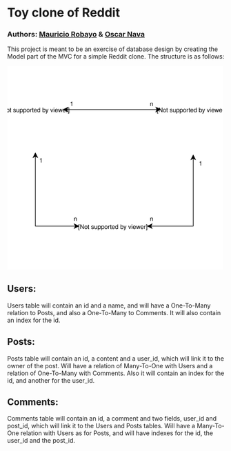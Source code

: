 # Toy clone of Reddit

### Authors: [Mauricio Robayo](https://github.com/MauricioRobayo) & [Oscar Nava](https://github.com/oscarnava/)

This project is meant to be an exercise of database design by creating the Model part of the MVC for a simple Reddit clone. The structure is as follows:

<img src="auxiliar/db-design.svg" width=500>

## Users:
  Users table will contain an id and a name, and will have a One-To-Many relation to Posts, and also a One-To-Many to Comments. It will also contain an index for the id.

## Posts:
  Posts table will contain an id, a content and a user_id, which will link it to the owner of the post. Will have a relation of Many-To-One with Users and a relation of One-To-Many with Comments. Also it will contain an index for the id, and another for the user_id.

## Comments:
  Comments table will contain an id, a comment and two fields, user_id and post_id, which will link it to the Users and Posts tables. Will have a Many-To-One relation with Users as for Posts, and will have indexes for the id, the user_id and the post_id.